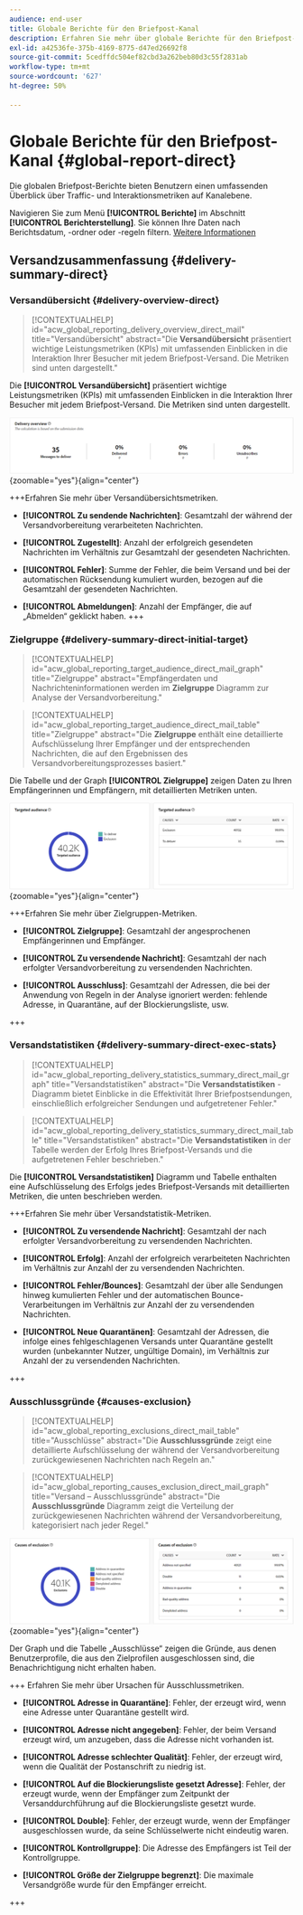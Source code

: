 ```yaml
---
audience: end-user
title: Globale Berichte für den Briefpost-Kanal
description: Erfahren Sie mehr über globale Berichte für den Briefpost-Kanal
exl-id: a42536fe-375b-4169-8775-d47ed26692f8
source-git-commit: 5cedffdc504ef82cbd3a262beb80d3c55f2831ab
workflow-type: tm+mt
source-wordcount: '627'
ht-degree: 50%

---
```


# Globale Berichte für den Briefpost-Kanal {#global-report-direct}

Die globalen Briefpost-Berichte bieten Benutzern einen umfassenden Überblick über Traffic- und Interaktionsmetriken auf Kanalebene.

Navigieren Sie zum Menü **[!UICONTROL Berichte]** im Abschnitt **[!UICONTROL Berichterstellung]**. Sie können Ihre Daten nach Berichtsdatum, -ordner oder -regeln filtern. [Weitere Informationen](global-reports.md)

## Versandzusammenfassung {#delivery-summary-direct}

### Versandübersicht {#delivery-overview-direct}

>[!CONTEXTUALHELP]
>id="acw_global_reporting_delivery_overview_direct_mail"
>title="Versandübersicht"
>abstract="Die **Versandübersicht** präsentiert wichtige Leistungsmetriken (KPIs) mit umfassenden Einblicken in die Interaktion Ihrer Besucher mit jedem Briefpost-Versand. Die Metriken sind unten dargestellt."

Die **[!UICONTROL Versandübersicht]** präsentiert wichtige Leistungsmetriken (KPIs) mit umfassenden Einblicken in die Interaktion Ihrer Besucher mit jedem Briefpost-Versand. Die Metriken sind unten dargestellt.

![](assets/global_report_direct_mail_delivery_overview.png){zoomable=&quot;yes&quot;}{align="center"}

+++Erfahren Sie mehr über Versandübersichtsmetriken.

* **[!UICONTROL Zu sendende Nachrichten]**: Gesamtzahl der während der Versandvorbereitung verarbeiteten Nachrichten.

* **[!UICONTROL Zugestellt]**: Anzahl der erfolgreich gesendeten Nachrichten im Verhältnis zur Gesamtzahl der gesendeten Nachrichten.

* **[!UICONTROL Fehler]**: Summe der Fehler, die beim Versand und bei der automatischen Rücksendung kumuliert wurden, bezogen auf die Gesamtzahl der gesendeten Nachrichten.

* **[!UICONTROL Abmeldungen]**: Anzahl der Empfänger, die auf „Abmelden“ geklickt haben.
+++

### Zielgruppe {#delivery-summary-direct-initial-target}

>[!CONTEXTUALHELP]
>id="acw_global_reporting_target_audience_direct_mail_graph"
>title="Zielgruppe"
>abstract="Empfängerdaten und Nachrichteninformationen werden im **Zielgruppe** Diagramm zur Analyse der Versandvorbereitung."

>[!CONTEXTUALHELP]
>id="acw_global_reporting_target_audience_direct_mail_table"
>title="Zielgruppe"
>abstract="Die **Zielgruppe** enthält eine detaillierte Aufschlüsselung Ihrer Empfänger und der entsprechenden Nachrichten, die auf den Ergebnissen des Versandvorbereitungsprozesses basiert."

Die Tabelle und der Graph **[!UICONTROL Zielgruppe]** zeigen Daten zu Ihren Empfängerinnen und Empfängern, mit detaillierten Metriken unten.

![](assets/global_report_direct_mail_targeted_audience.png){zoomable=&quot;yes&quot;}{align="center"}

+++Erfahren Sie mehr über Zielgruppen-Metriken.

* **[!UICONTROL Zielgruppe]**: Gesamtzahl der angesprochenen Empfängerinnen und Empfänger.

* **[!UICONTROL Zu versendende Nachricht]**: Gesamtzahl der nach erfolgter Versandvorbereitung zu versendenden Nachrichten.

* **[!UICONTROL Ausschluss]**: Gesamtzahl der Adressen, die bei der Anwendung von Regeln in der Analyse ignoriert werden: fehlende Adresse, in Quarantäne, auf der Blockierungsliste, usw.

+++

### Versandstatistiken {#delivery-summary-direct-exec-stats}

>[!CONTEXTUALHELP]
>id="acw_global_reporting_delivery_statistics_summary_direct_mail_graph"
>title="Versandstatistiken"
>abstract="Die **Versandstatistiken** -Diagramm bietet Einblicke in die Effektivität Ihrer Briefpostsendungen, einschließlich erfolgreicher Sendungen und aufgetretener Fehler."

>[!CONTEXTUALHELP]
>id="acw_global_reporting_delivery_statistics_summary_direct_mail_table"
>title="Versandstatistiken"
>abstract="Die **Versandstatistiken** in der Tabelle werden der Erfolg Ihres Briefpost-Versands und die aufgetretenen Fehler beschrieben."

Die **[!UICONTROL Versandstatistiken]** Diagramm und Tabelle enthalten eine Aufschlüsselung des Erfolgs jedes Briefpost-Versands mit detaillierten Metriken, die unten beschrieben werden.

+++Erfahren Sie mehr über Versandstatistik-Metriken.

* **[!UICONTROL Zu versendende Nachricht]**: Gesamtzahl der nach erfolgter Versandvorbereitung zu versendenden Nachrichten.

* **[!UICONTROL Erfolg]**: Anzahl der erfolgreich verarbeiteten Nachrichten im Verhältnis zur Anzahl der zu versendenden Nachrichten.

* **[!UICONTROL Fehler/Bounces]**: Gesamtzahl der über alle Sendungen hinweg kumulierten Fehler und der automatischen Bounce-Verarbeitungen im Verhältnis zur Anzahl der zu versendenden Nachrichten.

* **[!UICONTROL Neue Quarantänen]**: Gesamtzahl der Adressen, die infolge eines fehlgeschlagenen Versands unter Quarantäne gestellt wurden (unbekannter Nutzer, ungültige Domain), im Verhältnis zur Anzahl der zu versendenden Nachrichten.

+++

### Ausschlussgründe {#causes-exclusion}

>[!CONTEXTUALHELP]
>id="acw_global_reporting_exclusions_direct_mail_table"
>title="Ausschlüsse"
>abstract="Die **Ausschlussgründe** zeigt eine detaillierte Aufschlüsselung der während der Versandvorbereitung zurückgewiesenen Nachrichten nach Regeln an."

>[!CONTEXTUALHELP]
>id="acw_global_reporting_causes_exclusion_direct_mail_graph"
>title="Versand – Ausschlussgründe"
>abstract="Die **Ausschlussgründe** Diagramm zeigt die Verteilung der zurückgewiesenen Nachrichten während der Versandvorbereitung, kategorisiert nach jeder Regel."

![](assets/global_report_direct_mail_exclusions.png){zoomable=&quot;yes&quot;}{align="center"}

Der Graph und die Tabelle „Ausschlüsse“ zeigen die Gründe, aus denen Benutzerprofile, die aus den Zielprofilen ausgeschlossen sind, die Benachrichtigung nicht erhalten haben.

+++ Erfahren Sie mehr über Ursachen für Ausschlussmetriken.

* **[!UICONTROL Adresse in Quarantäne]**: Fehler, der erzeugt wird, wenn eine Adresse unter Quarantäne gestellt wird.

* **[!UICONTROL Adresse nicht angegeben]**: Fehler, der beim Versand erzeugt wird, um anzugeben, dass die Adresse nicht vorhanden ist.

* **[!UICONTROL Adresse schlechter Qualität]**: Fehler, der erzeugt wird, wenn die Qualität der Postanschrift zu niedrig ist.

* **[!UICONTROL Auf die Blockierungsliste gesetzt Adresse]**: Fehler, der erzeugt wurde, wenn der Empfänger zum Zeitpunkt der Versanddurchführung auf die Blockierungsliste gesetzt wurde.

* **[!UICONTROL Double]**: Fehler, der erzeugt wurde, wenn der Empfänger ausgeschlossen wurde, da seine Schlüsselwerte nicht eindeutig waren.

* **[!UICONTROL Kontrollgruppe]**: Die Adresse des Empfängers ist Teil der Kontrollgruppe.

* **[!UICONTROL Größe der Zielgruppe begrenzt]**: Die maximale Versandgröße wurde für den Empfänger erreicht.

+++

